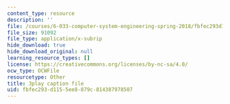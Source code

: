 ```yaml
---
content_type: resource
description: ''
file: /courses/6-033-computer-system-engineering-spring-2018/fbfec293d1155ee8879c814387978507_r2_-2KW76ec.vtt
file_size: 91092
file_type: application/x-subrip
hide_download: true
hide_download_original: null
learning_resource_types: []
license: https://creativecommons.org/licenses/by-nc-sa/4.0/
ocw_type: OCWFile
resourcetype: Other
title: 3play caption file
uid: fbfec293-d115-5ee8-879c-814387978507
---
```

